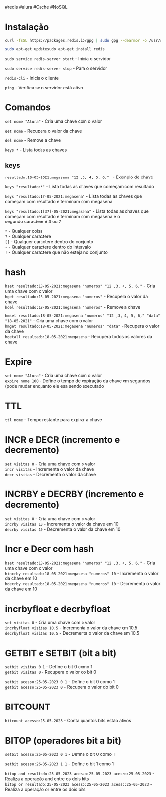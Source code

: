 #redis #alura #Cache #NoSQL 
# Instalação

```bash  
curl -fsSL https://packages.redis.io/gpg | sudo gpg --dearmor -o /usr/share/keyrings/redis-archive-keyring.gpg echo "deb [signed-by=/usr/share/keyrings/redis-archive-keyring.gpg] https://packages.redis.io/deb $(lsb_release -cs) main" | sudo tee /etc/apt/sources.list.d/redis.list  

sudo apt-get updatesudo apt-get install redis
```  
  
`sudo service redis-server start` - Inicia o servidor

`sudo service redis-server stop` - Para o servidor

`redis-cli` - Inicia o cliente

`ping` - Verifica se o servidor está ativo

# Comandos

`set nome "Alura"` - Cria uma chave com o valor

`get nome` - Recupera o valor da chave

`del nome` - Remove a chave

`keys *` - Lista todas as chaves

## keys

`resultado:18-05-2021:megasena "12 ,3, 4, 5, 6," ` - Exemplo de chave

`keys "resultado:*"` - Lista todas as chaves que começam com resultado

`keys "resultado:1?-05-2021:megasena"` - Lista todas as chaves que começam com resultado e terminam com megasena

`keys "resultado:1[37]-05-2021:megasena"` - Lista todas as chaves que começam com resultado e terminam com megasena e
o  
segundo caractere é 3 ou 7

`*` - Qualquer coisa  
`?` - Qualquer caractere  
`[]` - Qualquer caractere dentro do conjunto  
`-` - Qualquer caractere dentro do intervalo  
`!` - Qualquer caractere que não esteja no conjunto

# hash

`hset resultado:18-05-2021:megasena "numeros" "12 ,3, 4, 5, 6,"` - Cria uma chave com o valor  
`hget resultado:18-05-2021:megasena "numeros"` - Recupera o valor da chave  
`hdel resultado:18-05-2021:megasena "numeros"` - Remove a chave

`hmset resultado:18-05-2021:megasena "numeros" "12 ,3, 4, 5, 6," "data" "18-05-2021"` - Cria uma chave com o valor  
`hmget resultado:18-05-2021:megasena "numeros" "data"` - Recupera o valor da chave  
`hgetall resultado:18-05-2021:megasena` - Recupera todos os valores da chave

# Expire

`set nome "Alura"` - Cria uma chave com o valor  
`expire nome 100` - Define o tempo de expiração da chave em segundos (pode mudar enquanto ele esa sendo executado

# TTL

`ttl nome` - Tempo restante para expirar a chave

# INCR e DECR (incremento e decremento)

`set visitas 0` - Cria uma chave com o valor  
`incr visitas` - Incrementa o valor da chave  
`decr visitas` - Decrementa o valor da chave

# INCRBY e DECRBY (incremento e decremento)

`set visitas 0` - Cria uma chave com o valor  
`incrby visitas 10` - Incrementa o valor da chave em 10  
`decrby visitas 10` - Decrementa o valor da chave em 10

# Incr e Decr com hash

`hset resultado:18-05-2021:megasena "numeros" "12 ,3, 4, 5, 6,"` - Cria uma chave com o valor  
`hincrby resultado:18-05-2021:megasena "numeros" 10` - Incrementa o valor da chave em 10  
`hdecrby resultado:18-05-2021:megasena "numeros" 10` - Decrementa o valor da chave em 10

# incrbyfloat e decrbyfloat

`set visitas 0` - Cria uma chave com o valor  
`incrbyfloat visitas 10.5` - Incrementa o valor da chave em 10.5  
`decrbyfloat visitas 10.5` - Decrementa o valor da chave em 10.5

# GETBIT e SETBIT (bit a bit)

`setbit visitas 0 1` - Define o bit 0 como 1  
`getbit visitas 0` - Recupera o valor do bit 0

`setbit acesso:25-05-2023 0 1` - Define o bit 0 como 1  
`getbit acesso:25-05-2023 0` - Recupera o valor do bit 0

# BITCOUNT

`bitcount acesso:25-05-2023` - Conta quantos bits estão ativos

# BITOP (operadores bit a bit)

`setbit acesso:25-05-2023 0 1` - Define o bit 0 como 1

`setbit acesso:26-05-2023 1 1` - Define o bit 1 como 1

`bitop and resultado:25-05-2023 acesso:25-05-2023 acesso:25-05-2023` - Realiza a operação and entre os dois bits  
`bitop or resultado:25-05-2023 acesso:25-05-2023 acesso:25-05-2023` - Realiza a operação or entre os dois bits